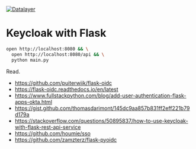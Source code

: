 [![Datalayer](https://docs.datalayer.io/logo/datalayer-25.svg)](https://datalayer.io)

# Keycloak with Flask

```bash
open http://localhost:8080 && \
  open http://localhost:8080/api && \
  python main.py
```

Read.

+ https://github.com/puiterwijk/flask-oidc
 + https://flask-oidc.readthedocs.io/en/latest
 + https://www.fullstackpython.com/blog/add-user-authentication-flask-apps-okta.html
+ https://gist.github.com/thomasdarimont/145dc9aa857b831ff2eff221b79d179a
+ https://stackoverflow.com/questions/50895837/how-to-use-keycloak-with-flask-rest-api-service
+ https://github.com/houmie/sso
+ https://github.com/zamzterz/flask-pyoidc